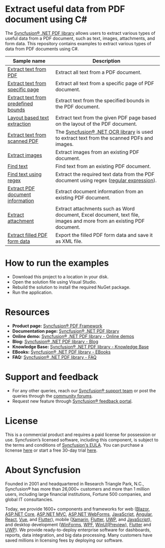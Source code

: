 # Extract useful data from PDF document using C# 
The [Syncfusion&reg; .NET PDF library](https://www.syncfusion.com/document-processing/pdf-framework/net) allows users to extract various types of useful data from a PDF document, such as text, images, attachments, and form data. This repository contains examples to extract various types of data from PDF documents using C#. 

Sample name | Description
--- | ---
[Extract text from PDF](https://github.com/SyncfusionExamples/Extract-data-from-PDF-document/tree/master/extract-text-from-all-pages) | Extract all text from a PDF document. 
[Extract text from specific page](https://github.com/SyncfusionExamples/Extract-data-from-PDF-document/tree/master/extract-text-from-specific-page) | Extract all text from a specific page of PDF document. 
[Extract text from predefined bounds](https://github.com/SyncfusionExamples/Extract-data-from-PDF-document/tree/master/extract-text-specific-bounds) | Extract text from the specified bounds in the PDF document. 
[Layout based text extraction](https://github.com/SyncfusionExamples/Extract-data-from-PDF-document/tree/master/layout-based-text-extraction) | Extract text from the given PDF page based on the layout of the PDF document. 
[Extract text from scanned PDF](https://github.com/SyncfusionExamples/Extract-data-from-PDF-document/tree/master/extract-text-scanned-document) | The [Syncfusion&reg; .NET OCR library](https://www.syncfusion.com/document-processing/pdf-framework/net/pdf-library/ocr-process) is used to extract text from the scanned PDFs and images. 
[Extract images](https://github.com/SyncfusionExamples/Extract-data-from-PDF-document/tree/master/extract-images-from-pdf/.NET%20Framework/extract-images) | Extract images from an existing PDF document. 
[Find text](https://github.com/SyncfusionExamples/Extract-data-from-PDF-document/tree/master/find-text/.NET%20Framework) | Find text from an existing PDF document.     
[Find text using regex](https://github.com/SyncfusionExamples/Extract-data-from-PDF-document/tree/master/find-text-regex) | Extract the required text data from the PDF document using regex ([regular expression](https://en.wikipedia.org/wiki/Regular_expression)). 
[Extract PDF document information](https://github.com/SyncfusionExamples/Extract-data-from-PDF-document/tree/master/extract-document-info/.NET%20Framework) | Extract document information from an existing PDF document. 
[Extract attachment](https://github.com/SyncfusionExamples/Extract-data-from-PDF-document/tree/master/extract-attachments/.NET%20Framework) | Extract attachments such as Word document, Excel document, text file, images and more from an existing PDF document. 
[Extract filled PDF form data](https://github.com/SyncfusionExamples/Extract-data-from-PDF-document/tree/master/extract-form/.NET%20Framework) | Export the filled PDF form data and save it as XML file. 

# How to run the examples
* Download this project to a location in your disk. 
* Open the solution file using Visual Studio. 
* Rebuild the solution to install the required NuGet package. 
* Run the application.

# Resources
*   **Product page:** [Syncfusion&reg; PDF Framework](https://www.syncfusion.com/document-processing/pdf-framework/net)
*   **Documentation page:** [Syncfusion&reg; .NET PDF library](https://help.syncfusion.com/file-formats/pdf/overview)
*   **Online demo:** [Syncfusion&reg; .NET PDF library - Online demos](https://ej2.syncfusion.com/aspnetcore/PDF/CompressExistingPDF#/bootstrap5)
*   **Blog:** [Syncfusion&reg; .NET PDF library - Blog](https://www.syncfusion.com/blogs/category/pdf)
*   **Knowledge Base:** [Syncfusion&reg; .NET PDF library - Knowledge Base](https://www.syncfusion.com/kb/windowsforms/pdf)
*   **EBooks:** [Syncfusion&reg; .NET PDF library - EBooks](https://www.syncfusion.com/succinctly-free-ebooks)
*   **FAQ:** [Syncfusion&reg; .NET PDF library - FAQ](https://www.syncfusion.com/faq/)

# Support and feedback
*   For any other queries, reach our [Syncfusion&reg; support team](https://www.syncfusion.com/support/directtrac/incidents/newincident?utm_source=github&utm_medium=listing&utm_campaign=github-docio-examples) or post the queries through the [community forums](https://www.syncfusion.com/forums?utm_source=github&utm_medium=listing&utm_campaign=github-docio-examples).
*   Request new feature through [Syncfusion&reg; feedback portal](https://www.syncfusion.com/feedback?utm_source=github&utm_medium=listing&utm_campaign=github-docio-examples).

# License
This is a commercial product and requires a paid license for possession or use. Syncfusion’s licensed software, including this component, is subject to the terms and conditions of [Syncfusion's EULA](https://www.syncfusion.com/eula/es/?utm_source=github&utm_medium=listing&utm_campaign=github-docio-examples). You can purchase a licnense [here](https://www.syncfusion.com/sales/products?utm_source=github&utm_medium=listing&utm_campaign=github-docio-examples) or start a free 30-day trial [here](https://www.syncfusion.com/account/manage-trials/start-trials?utm_source=github&utm_medium=listing&utm_campaign=github-docio-examples).

# About Syncfusion
Founded in 2001 and headquartered in Research Triangle Park, N.C., Syncfusion&reg; has more than 26,000+ customers and more than 1 million users, including large financial institutions, Fortune 500 companies, and global IT consultancies.

Today, we provide 1600+ components and frameworks for web ([Blazor](https://www.syncfusion.com/blazor-components?utm_source=github&utm_medium=listing&utm_campaign=github-docio-examples), [ASP.NET Core](https://www.syncfusion.com/aspnet-core-ui-controls?utm_source=github&utm_medium=listing&utm_campaign=github-docio-examples), [ASP.NET MVC](https://www.syncfusion.com/aspnet-mvc-ui-controls?utm_source=github&utm_medium=listing&utm_campaign=github-docio-examples), [ASP.NET WebForms](https://www.syncfusion.com/jquery/aspnet-webforms-ui-controls?utm_source=github&utm_medium=listing&utm_campaign=github-docio-examples), [JavaScript](https://www.syncfusion.com/javascript-ui-controls?utm_source=github&utm_medium=listing&utm_campaign=github-docio-examples), [Angular](https://www.syncfusion.com/angular-ui-components?utm_source=github&utm_medium=listing&utm_campaign=github-docio-examples), [React](https://www.syncfusion.com/react-ui-components?utm_source=github&utm_medium=listing&utm_campaign=github-docio-examples), [Vue](https://www.syncfusion.com/vue-ui-components?utm_source=github&utm_medium=listing&utm_campaign=github-docio-examples), and [Flutter](https://www.syncfusion.com/flutter-widgets?utm_source=github&utm_medium=listing&utm_campaign=github-docio-examples)), mobile ([Xamarin](https://www.syncfusion.com/xamarin-ui-controls?utm_source=github&utm_medium=listing&utm_campaign=github-docio-examples), [Flutter](https://www.syncfusion.com/flutter-widgets?utm_source=github&utm_medium=listing&utm_campaign=github-docio-examples), [UWP](https://www.syncfusion.com/uwp-ui-controls?utm_source=github&utm_medium=listing&utm_campaign=github-docio-examples), and [JavaScript](https://www.syncfusion.com/javascript-ui-controls?utm_source=github&utm_medium=listing&utm_campaign=github-docio-examples)), and desktop development ([WinForms](https://www.syncfusion.com/winforms-ui-controls?utm_source=github&utm_medium=listing&utm_campaign=github-docio-examples), [WPF](https://www.syncfusion.com/wpf-ui-controls?utm_source=github&utm_medium=listing&utm_campaign=github-docio-examples), [WinUI(Preview)](https://www.syncfusion.com/winui-controls?utm_source=github&utm_medium=listing&utm_campaign=github-docio-examples), [Flutter](https://www.syncfusion.com/flutter-widgets?utm_source=github&utm_medium=listing&utm_campaign=github-docio-examples) and [UWP](https://www.syncfusion.com/uwp-ui-controls?utm_source=github&utm_medium=listing&utm_campaign=github-docio-examples)). We provide ready-to-deploy enterprise software for dashboards, reports, data integration, and big data processing. Many customers have saved millions in licensing fees by deploying our software.
